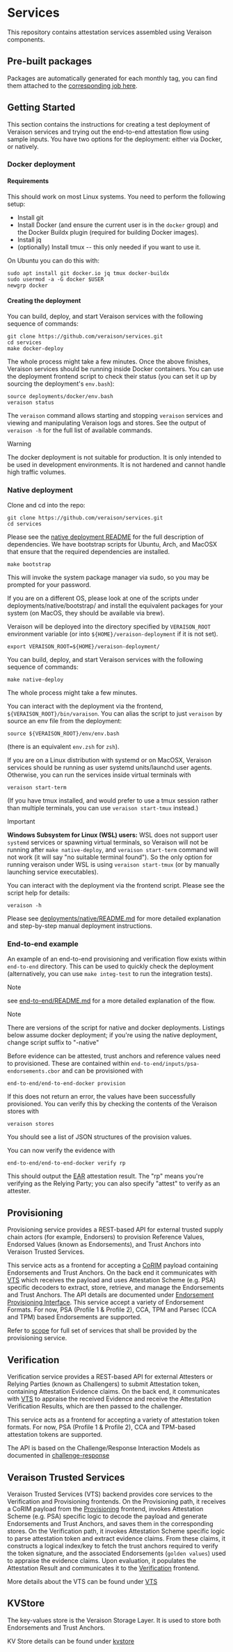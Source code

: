 # Services

This repository contains attestation services assembled using Veraison components.

## Pre-built packages

Packages are automatically generated for each monthly tag, you can find them
attached to the [corresponding job
here](https://github.com/veraison/services/actions/workflows/time-package.yml).

## Getting Started

This section contains the instructions for creating a test deployment of
Veraison services and trying out the end-to-end attestation flow using sample
inputs. You have two options for the deployment: either via Docker, or
natively.

### Docker deployment

#### Requirements

This should work on most Linux systems. You need to perform the following
setup:

- Install git
- Install Docker (and ensure the current user is in the `docker` group) and the Docker Buildx plugin (required for building Docker images).
- Install jq
- (optionally) Install tmux -- this only needed if you want to use it.

On Ubuntu you can do this with:

    sudo apt install git docker.io jq tmux docker-buildx
    sudo usermod -a -G docker $USER
    newgrp docker

#### Creating the deployment

You can build, deploy, and start Veraison services with the following sequence
of commands:

    git clone https://github.com/veraison/services.git
    cd services
    make docker-deploy

The whole process might take a few minutes. Once the above finishes, Veraison
services should be running inside Docker containers. You can use the deployment
frontend script to check their status (you can set it up by sourcing the
deployment's `env.bash`):

    source deployments/docker/env.bash
    veraison status


The `veraison` command allows starting and stopping `veraison` services and
viewing and manipulating Veraison logs and stores. See the output of `veraison
-h` for the full list of available commands.

> [!WARNING]
> The docker deployment is not suitable for production. It is only intended to
> be used in development environments. It is not hardened and cannot handle
> high traffic volumes.

### Native deployment

Clone and cd into the repo:

    git clone https://github.com/veraison/services.git
    cd services

Please see the [native deployment
README](deployments/native/README.md#dependencies) for the full description of
dependencies. We have bootstrap scripts for Ubuntu, Arch, and MacOSX that
ensure that the required dependencies are installed.

    make bootstrap

This will invoke the system package manager via sudo, so you may be prompted
for your password.

If you are on a different OS, please look at one of the scripts under
deployments/native/bootstrap/ and install the equivalent packages for your
system (on MacOS, they should be available via brew).

Veraison will be deployed into the directory specified by `VERAISON_ROOT`
environment variable (or into `${HOME}/veraison-deployment` if it is not set).

    export VERAISON_ROOT=${HOME}/veraison-deployment/

You can build, deploy, and start Veraison services with the following sequence
of commands:

    make native-deploy

The whole process might take a few minutes.

You can interact with the deployment via the frontend,
`${VERAISON_ROOT}/bin/varaison`. You can alias the script to just `veraison` by
source an env file from the deployment:

    source ${VERAISON_ROOT}/env/env.bash

(there is an equivalent `env.zsh` for `zsh`).

If you are on a Linux distribution with systemd or on MacOSX, Veraison services
should be running as user systemd units/launchd user agents. Otherwise, you can
run the services inside virtual terminals with

    veraison start-term

(If you have tmux installed, and would prefer to use a tmux session rather than
multiple terminals, you can use `veraison start-tmux` instead.)

> [!IMPORTANT]
> **Windows Subsystem for Linux (WSL) users:** WSL does not support  user
> `systemd` services or spawning virtual terminals, so Veraison will not be
> running after `make native-deploy`, and `veraison start-term` command will
> not work (it will say "no suitable terminal found"). So the only option for
> running veraison under WSL is using `veraison start-tmux` (or by manually
> launching service executables).

You can interact with the deployment via the frontend script. Please see the
script help for details:

    veraison -h

Please see [deployments/native/README.md](deployments/native/README.md) for
more detailed explanation and step-by-step manual deployment instructions.

### End-to-end example

An example of an end-to-end provisioning and verification flow exists
within `end-to-end` directory. This can be used to quickly check the
deployment (alternatively, you can use `make integ-test` to run the integration
tests).

> [!NOTE]
> see [end-to-end/README.md](end-to-end/README.md) for a more detailed
> explanation of the flow.

> [!NOTE]
> There are versions of the script for native and docker deployments. Listings
> below assume docker deployment; if you're using the native deployment, change
> script suffix to "-native"

Before evidence can be attested, trust anchors and reference values need to
provisioned. These are contained within
`end-to-end/inputs/psa-endorsements.cbor` and can be provisioned with

    end-to-end/end-to-end-docker provision

If this does not return an error, the values have been successfully
provisioned. You can verify this by checking the contents of the Veraison
stores with

    veraison stores

You should see a list of JSON structures of the provision values.

You can now verify the evidence with

    end-to-end/end-to-end-docker verify rp

This should output the [EAR](https://github.com/thomas-fossati/draft-ear)
attestation result. The "rp" means you're verifying as the Relying Party; you
can also specify "attest" to verify as an attester.

## Provisioning

Provisioning service provides a REST-based API for external trusted supply
chain actors (for example, Endorsers) to provision Reference Values, Endorsed
Values (known as Endorsements), and Trust Anchors into Veraison Trusted
Services.

This service acts as a frontend for accepting a
[CoRIM](https://github.com/veraison/corim) payload containing Endorsements and
Trust Anchors. On the back end it communicates with
[VTS](#Veraison-Trusted-Services) which receives the payload and uses
Attestation Scheme (e.g. PSA) specific decoders to extract, store, retrieve,
and manage the Endorsements and Trust Anchors. The API details are documented
under [Endorsement Provisioning
Interface](https://github.com/veraison/docs/tree/main/api/endorsement-provisioning).
This service accept a variety of Endorsement Formats. For now, PSA (Profile 1 &
Profile 2), CCA, TPM and Parsec (CCA and TPM) based Endorsements are supported.

Refer to
[scope](https://github.com/veraison/docs/blob/main/project-overview.md#scope---provisioning)
for full set of services that shall be provided by the provisioning service.

## Verification

Verification service provides a REST-based API for external Attesters or
Relying Parties (known as Challengers) to submit Attestation token, containing
Attestation Evidence claims. On the back end, it communicates with
[VTS](#Veraison-Trusted-Services) to appraise the received Evidence and receive
the Attestation Verification Results, which are then passed to the challenger.

This service acts as a frontend for accepting a variety of attestation token
formats. For now, PSA (Profile 1 & Profile 2), CCA and TPM-based attestation
tokens are supported.

The API is based on the Challenge/Response Interaction Models as documented in
[challenge-response](https://github.com/veraison/docs/tree/main/api/challenge-response)


## Veraison Trusted Services

Veraison Trusted Services (VTS) backend provides core services to the
Verification and Provisioning frontends. On the Provisioning path, it receives
a CoRIM payload from the [Provisioning](#Provisioning) frontend, invokes
Attestation Scheme (e.g. PSA) specific logic to decode the payload and generate
Endorsements and Trust Anchors, and saves them in the corresponding stores. On
the Verification path, it invokes Attestation Scheme specific logic to parse
attestation token and extract evidence claims. From these claims, it constructs
a logical index/key to fetch the trust anchors required to verify the token
signature, and the associated Endorsements (`golden values`) used to appraise
the evidence claims. Upon evaluation, it populates the Attestation Result and
communicates it to the [Verification](#Verification) frontend.


More details about the VTS can be found under
[VTS](https://github.com/veraison/docs/tree/main/architecture/verifier#vts)

## KVStore

The key-values store is the Veraison Storage Layer. It is used to store both
Endorsements and Trust Anchors.

KV Store details can be found under
[kvstore](https://github.com/veraison/services/tree/main/kvstore/README.md#kv-store)

